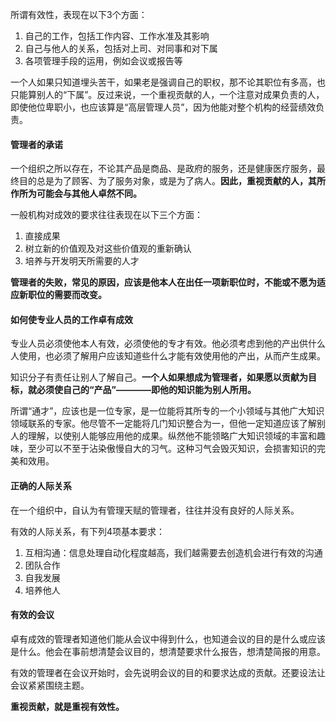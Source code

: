所谓有效性，表现在以下3个方面：

1. 自己的工作，包括工作内容、工作水准及其影响
2. 自己与他人的关系，包括对上司、对同事和对下属
3. 各项管理手段的运用，例如会议或报告等

一个人如果只知道埋头苦干，如果老是强调自己的职权，那不论其职位有多高，也只能算别人的“下属”。反过来说，一个重视贡献的人，一个注意对成果负责的人，即使他位卑职小，也应该算是“高层管理人员”，因为他能对整个机构的经营绩效负责。

#### 管理者的承诺

一个组织之所以存在，不论其产品是商品、是政府的服务，还是健康医疗服务，最终目的总是为了顾客、为了服务对象，或是为了病人。**因此，重视贡献的人，其所作所为可能会与其他人卓然不同。**

一般机构对成效的要求往往表现在以下三个方面：

1. 直接成果
2. 树立新的价值观及对这些价值观的重新确认
3. 培养与开发明天所需要的人才

**管理者的失败，常见的原因，应该是他本人在出任一项新职位时，不能或不愿为适应新职位的需要而改变。**

#### 如何使专业人员的工作卓有成效

专业人员必须使他本人有效，必须使他的专才有效。他必须考虑到他的产出供什么人使用，也必须了解用户应该知道些什么才能有效使用他的产出，从而产生成果。

知识分子有责任让别人了解自己。**一个人如果想成为管理者，如果愿以贡献为目标，就必须使自己的“产品”————即他的知识能为别人所用。**

所谓“通才”，应该也是一位专家，是一位能将其所专的一个小领域与其他广大知识领域联系的专家。他尽管不一定能将几门知识整合为一，但他一定知道应该了解别人的理解，以使别人能够应用他的成果。纵然他不能领略广大知识领域的丰富和趣味，至少可以不至于沾染傲慢自大的习气。这种习气会毁灭知识，会损害知识的完美和效用。

#### 正确的人际关系

在一个组织中，自认为有管理天赋的管理者，往往并没有良好的人际关系。

有效的人际关系，有下列4项基本要求：

1. 互相沟通：信息处理自动化程度越高，我们越需要去创造机会进行有效的沟通
2. 团队合作
3. 自我发展
4. 培养他人

#### 有效的会议

卓有成效的管理者知道他们能从会议中得到什么，也知道会议的目的是什么或应该是什么。他会在事前想清楚会议目的，想清楚要求什么报告，想清楚简报的用意。

有效的管理者在会议开始时，会先说明会议的目的和要求达成的贡献。还要设法让会议紧紧围绕主题。

**重视贡献，就是重视有效性。**

